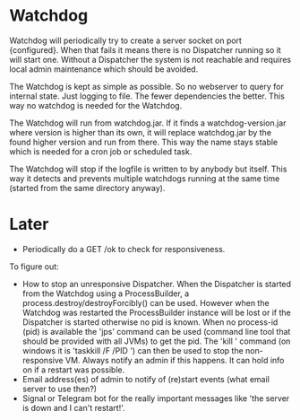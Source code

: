 Watchdog
========

Watchdog will periodically try to create a server socket on port {configured}.
When that fails it means there is no Dispatcher running so it will start one.
Without a Dispatcher the system is not reachable and requires local admin
maintenance which should be avoided.

The Watchdog is kept as simple as possible. So no webserver to query for internal
state. Just logging to file. The fewer dependencies the better. This way no watchdog
is needed for the Watchdog.

The Watchdog will run from watchdog.jar. If it finds a watchdog-version.jar where
version is higher than its own, it will replace watchdog.jar by the found higher
version and run from there. This way the name stays stable which is needed for
a cron job or scheduled task.

The Watchdog will stop if the logfile is written to by anybody but itself. This
way it detects and prevents multiple watchdogs running at the same time (started
from the same directory anyway).

# Later

- Periodically do a GET /ok to check for responsiveness.

To figure out:
- How to stop an unresponsive Dispatcher.
  When the Dispatcher is started from the Watchdog using a ProcessBuilder,
  a process.destroy/destroyForcibly() can be used. However when the Watchdog was restarted the
  ProcessBuilder instance will be lost or if the Dispatcher is started otherwise no pid is known.
  When no process-id (pid) is available the 'jps' command can be used (command line tool
  that should be provided with all JVMs) to get the pid. The 'kill <pid>' command (on windows it
  is 'taskkill /F /PID <pid>') can then be used to stop the non-responsive VM.
  Always notify an admin if this happens. It can hold info on if a restart was possible.
- Email address(es) of admin to notify of (re)start events (what email server to use then?)
- Signal or Telegram bot for the really important messages like 'the server is down and I can't restart!'.
